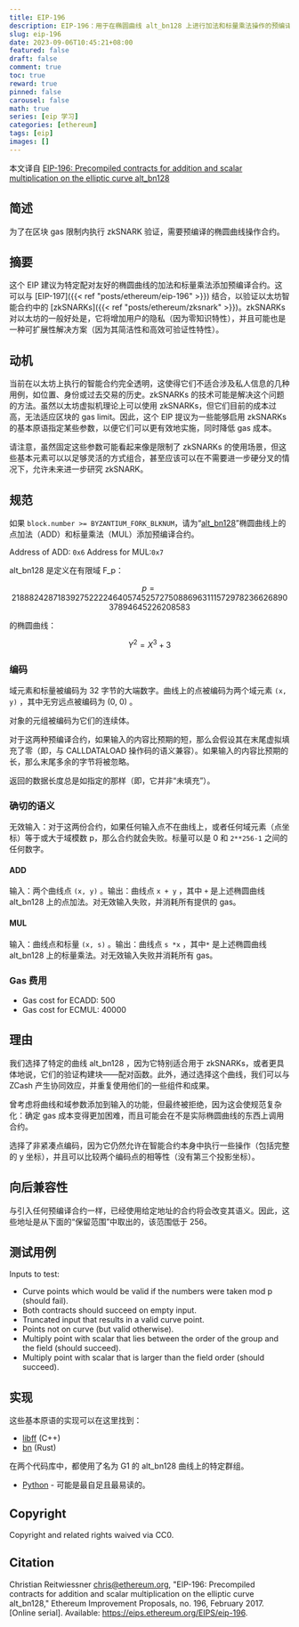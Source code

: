 ```yaml
---
title: EIP-196
description: EIP-196：用于在椭圆曲线 alt_bn128 上进行加法和标量乘法操作的预编译合约
slug: eip-196
date: 2023-09-06T10:45:21+08:00
featured: false
draft: false
comment: true
toc: true
reward: true
pinned: false
carousel: false
math: true
series: [eip 学习]
categories: [ethereum]
tags: [eip]
images: []
---
```


本文译自 [EIP-196: Precompiled contracts for addition and scalar multiplication on the elliptic curve alt_bn128](https://eips.ethereum.org/EIPS/eip-196)

<!--more-->

## 简述

为了在区块 gas 限制内执行 zkSNARK 验证，需要预编译的椭圆曲线操作合约。

## 摘要

这个 EIP 建议为特定配对友好的椭圆曲线的加法和标量乘法添加预编译合约。这可以与 [EIP-197]({{< ref "posts/ethereum/eip-196" >}}) 结合，以验证以太坊智能合约中的 [zkSNARKs]({{< ref "posts/ethereum/zksnark" >}})。zkSNARKs 对以太坊的一般好处是，它将增加用户的隐私（因为零知识特性），并且可能也是一种可扩展性解决方案（因为其简洁性和高效可验证性特性）。

## 动机

当前在以太坊上执行的智能合约完全透明，这使得它们不适合涉及私人信息的几种用例，如位置、身份或过去交易的历史。zkSNARKs 的技术可能是解决这个问题的方法。虽然以太坊虚拟机理论上可以使用 zkSNARKs，但它们目前的成本过高，无法适应区块的 gas limit。因此，这个 EIP 提议为一些能够启用 zkSNARKs 的基本原语指定某些参数，以便它们可以更有效地实施，同时降低 gas 成本。

请注意，虽然固定这些参数可能看起来像是限制了 zkSNARKs 的使用场景，但这些基本元素可以以足够灵活的方式组合，甚至应该可以在不需要进一步硬分叉的情况下，允许未来进一步研究 zkSNARK。

## 规范

如果 `block.number >= BYZANTIUM_FORK_BLKNUM`，请为“[alt_bn128](https://blog.csdn.net/mutourend/article/details/128236672)”椭圆曲线上的点加法（ADD）和标量乘法（MUL）添加预编译合约。

Address of ADD: `0x6` Address for MUL:`0x7`

alt_bn128 是定义在有限域 F_p：

$$
p = 21888242871839275222246405745257275088696311157297823662689037894645226208583
$$

的椭圆曲线：

$$
Y^2 = X^3 + 3
$$

### 编码

域元素和标量被编码为 32 字节的大端数字。曲线上的点被编码为两个域元素 `(x, y)` ，其中无穷远点被编码为 (0, 0) 。

对象的元组被编码为它们的连续体。

对于这两种预编译合约，如果输入的内容比预期的短，那么会假设其在末尾虚拟填充了零（即，与 CALLDATALOAD 操作码的语义兼容）。如果输入的内容比预期的长，那么末尾多余的字节将被忽略。

返回的数据长度总是如指定的那样（即，它并非“未填充”）。

### 确切的语义

无效输入：对于这两份合约，如果任何输入点不在曲线上，或者任何域元素（点坐标）等于或大于域模数 p，那么合约就会失败。标量可以是 0 和 `2**256-1` 之间的任何数字。

#### ADD

输入：两个曲线点 `(x, y)` 。输出：曲线点 `x + y` ，其中 `+` 是上述椭圆曲线 alt_bn128 上的点加法。对无效输入失败，并消耗所有提供的 gas。

#### MUL

输入：曲线点和标量 `(x, s)` 。输出：曲线点 `s *x` ，其中`*` 是上述椭圆曲线 alt_bn128 上的标量乘法。对无效输入失败并消耗所有 gas。

### Gas 费用

- Gas cost for ECADD: 500
- Gas cost for ECMUL: 40000

## 理由

我们选择了特定的曲线 alt_bn128 ，因为它特别适合用于 zkSNARKs，或者更具体地说，它们的验证构建块——配对函数。此外，通过选择这个曲线，我们可以与 ZCash 产生协同效应，并重复使用他们的一些组件和成果。

曾考虑将曲线和域参数添加到输入的功能，但最终被拒绝，因为这会使规范复杂化：确定 gas 成本变得更加困难，而且可能会在不是实际椭圆曲线的东西上调用合约。

选择了非紧凑点编码，因为它仍然允许在智能合约本身中执行一些操作（包括完整的 y 坐标），并且可以比较两个编码点的相等性（没有第三个投影坐标）。

## 向后兼容性

与引入任何预编译合约一样，已经使用给定地址的合约将会改变其语义。因此，这些地址是从下面的“保留范围”中取出的，该范围低于 256。

## 测试用例

Inputs to test:

- Curve points which would be valid if the numbers were taken mod p (should fail).
- Both contracts should succeed on empty input.
- Truncated input that results in a valid curve point.
- Points not on curve (but valid otherwise).
- Multiply point with scalar that lies between the order of the group and the field (should succeed).
- Multiply point with scalar that is larger than the field order (should succeed).

## 实现

这些基本原语的实现可以在这里找到：

- [libff](https://github.com/scipr-lab/libff/blob/master/libff/algebra/curves/alt_bn128/alt_bn128_g1.cpp) (C++)
- [bn](https://github.com/zcash/bn/blob/master/src/groups/mod.rs) (Rust)

在两个代码库中，都使用了名为 G1 的 alt_bn128 曲线上的特定群组。

- [Python](https://github.com/ethereum/py_pairing/blob/master/py_ecc/bn128/bn128_curve.py) - 可能是最自足且最易读的。

## Copyright

Copyright and related rights waived via CC0.

## Citation

Christian Reitwiessner <chris@ethereum.org>, "EIP-196: Precompiled contracts for addition and scalar multiplication on the elliptic curve alt_bn128," Ethereum Improvement Proposals, no. 196, February 2017. [Online serial]. Available: <https://eips.ethereum.org/EIPS/eip-196>.
